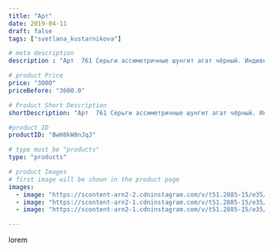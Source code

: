 ```yaml
---
title: "Арт"
date: 2019-04-11
draft: false
tags: ["svetlana_kustarnikova"]

# meta description
description : "Арт  761 Серьги ассиметричные шунгит агат чёрный. Индивидуальный заказ."

# product Price
price: "3000"
priceBefore: "3600.0"

# Product Short Description
shortDescription: "Арт  761 Серьги ассиметричные шунгит агат чёрный. Индивидуальный заказ."

#product ID
productID: "BwH8kW8nJqJ"

# type must be "products"
type: "products"

# product Images
# first image will be shown in the product page
images:
  - image: "https://scontent-arn2-2.cdninstagram.com/v/t51.2885-15/e35/56340209_2263665160352492_2378236904866147917_n.jpg?_nc_ht=scontent-arn2-2.cdninstagram.com&_nc_cat=108&_nc_ohc=_NbyTPyBTKUAX-qlK9I&tp=1&oh=94200bd18dd7c0e95306e4e0ce7df101&oe=605DD89C&ig_cache_key=MjAxOTg0OTMzNjAwODk4OTAxNA%3D%3D.2"
  - image: "https://scontent-arn2-1.cdninstagram.com/v/t51.2885-15/e35/56444371_319086978780258_3623974738631001773_n.jpg?_nc_ht=scontent-arn2-1.cdninstagram.com&_nc_cat=106&_nc_ohc=FxU7McaWxz4AX-hPOUX&tp=1&oh=df2a3c46c584365ed793bfb63c557548&oe=605DA90F&ig_cache_key=MjAxOTg0OTMzNTk5MjExMzIwMw%3D%3D.2"
  - image: "https://scontent-arn2-1.cdninstagram.com/v/t51.2885-15/e35/54731709_2645742445497838_37316371072748589_n.jpg?_nc_ht=scontent-arn2-1.cdninstagram.com&_nc_cat=110&_nc_ohc=EV6hXYR45QQAX84XL4N&tp=1&oh=c920316320b688f823f21d943ea95ca8&oe=605E495D&ig_cache_key=MjAxOTg0OTMzNjAxNzEzMjYxMQ%3D%3D.2"

---
```

lorem
